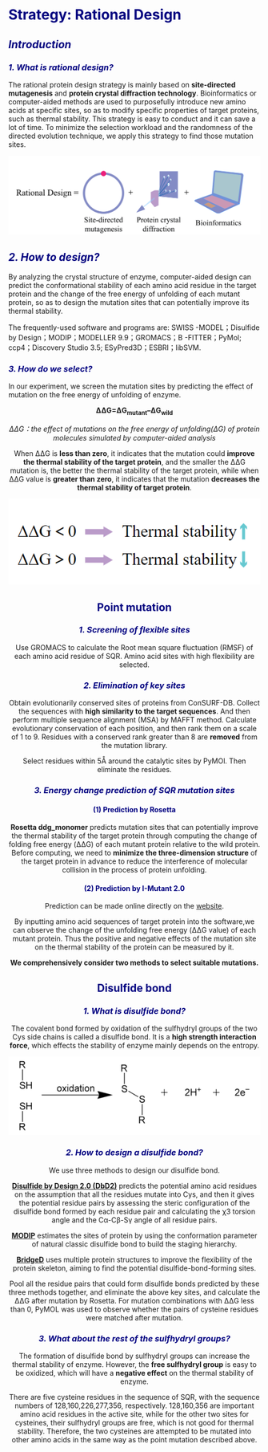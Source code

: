 <h1><font color=navy>Strategy: Rational Design</font></h1>

<h2><font color=navy><i>Introduction</i></font></h2>

<h3><font color=navy><i>1. What is rational design?</i></font></h3>

The rational protein design strategy is mainly based on **site-directed mutagenesis** and **protein crystal diffraction technology**. Bioinformatics or computer-aided methods are used to purposefully introduce new amino acids at specific sites, so as to modify specific properties of target proteins, such as thermal stability. This strategy is easy to conduct and it can save a lot of time. To minimize the selection workload and the randomness of the directed evolution technique, we apply this strategy to find those mutation sites.  

<center>
    <img src="../../img/rational_design.png">
</center>

<h2><font color=navy><i>2. How to design?</i></font></h2>

By analyzing the crystal structure of enzyme, computer-aided design can predict the conformational stability of each amino acid residue in the target protein and the change of the free energy of unfolding of each mutant protein, so as to design the mutation sites that can potentially improve its thermal stability.

The frequently-used software and programs are: SWISS -MODEL；Disulfide by Design；MODIP；MODELLER 9.9；GROMACS；B -FITTER；PyMol; ccp4；Discovery Studio 3.5; ESyPred3D；ESBRI；libSVM.


<h3><font color=navy><i>3. How do we select?</i></font></h3>

In our experiment, we screen the mutation sites by predicting the effect of mutation on the free energy of unfolding of enzyme.  

<center><b>ΔΔG=ΔG<sub>mutant</sub>–ΔG<sub>wild</sub></b><center>

*ΔΔG：the effect of mutations on the free energy of unfolding(ΔG) of protein molecules simulated by computer-aided analysis*

When ΔΔG is **less than zero**, it indicates that the mutation could **improve the thermal stability of the target protein**, and the smaller the ΔΔG mutation is, the better the thermal stability of the target protein, while when ΔΔG value is **greater than zero**, it indicates that the mutation **decreases the thermal stability of target protein**.

<center>
    <img src="../../img/delta_G(1).png">
</center>




<h2><font color=navy>Point mutation </font></h2>

<h3><font color=navy><i>1. Screening of flexible sites</i></font></h3>

Use GROMACS to calculate the Root mean square fluctuation (RMSF) of each amino acid residue of SQR. Amino acid sites with high flexibility are selected.



<h3><font color=navy><i>2. Elimination of key sites</i></font></h3>

Obtain evolutionarily conserved sites of proteins from ConSURF-DB. Collect the sequences with **high similarity to the target sequences**. And then perform multiple sequence alignment (MSA) by MAFFT method. Calculate evolutionary conservation of each position, and then rank them on a scale of 1 to 9. Residues with a conserved rank greater than 8 are **removed** from the mutation library.

Select residues within 5Å around the catalytic sites by PyMOl. Then eliminate the residues.



<h3><font color=navy><i>3. Energy change prediction of SQR mutation sites</i></font></h3>

<h4><font color=navy>(1) Prediction by Rosetta </font></h4>

**Rosetta ddg_monomer** predicts mutation sites that can potentially improve the thermal stability of the target protein through computing the change of folding free energy (ΔΔG) of each mutant protein relative to the wild protein. Before computing, we need to **minimize the three-dimension structure** of the target protein in advance to reduce the interference of molecular collision in the process of protein unfolding. 

<h4><font color=navy>(2) Prediction by I-Mutant 2.0 </font></h4>

Prediction can be made online directly on the [website](http://folding.biofold.org/i-mutant/i-mutant2.0.html).

By inputting amino acid sequences of target protein into the software,we can observe the change of the unfolding free energy (ΔΔG value) of each mutant protein. Thus the positive and negative effects of the mutation site on the thermal stability of the protein can be measured by it.

**We comprehensively consider two methods to select suitable mutations.**


<h2><font color=navy>Disulfide bond</font></h2>

<h3><font color=navy><i>1. What is disulfide bond?</i></font></h3>

The covalent bond formed by oxidation of the sulfhydryl groups of the two Cys side chains is called a disulfide bond. It is a **high strength interaction force**, which effects the stability of enzyme mainly depends on the entropy.

<center>
    <img src="../../img/disulfide_bond.png">
</center>



<h3><font color=navy><i>2. How to design a disulfide bond?</i></font></h3>

We use three methods to design our disulfide bond. 

[**Disulfide by Design 2.0 (DbD2)**](http://cptweb.cpt.wayne.edu/DbD2/index.php) predicts the potential amino acid residues on the assumption that all the residues mutate into Cys, and then it gives the potential residue pairs by assessing the steric configuration of the disulfide bond formed by each residue pair and calculating the χ3 torsion angle and the Cα-Cβ-Sγ angle of all residue pairs.

[**MODIP**](http://caps.ncbs.res.in/iws/modip.html) estimates the sites of protein by using the conformation parameter of natural classic disulfide bond to build the staging hierarchy.

[**BridgeD**](http://biodev.cea.fr/bridged/) uses multiple protein structures to improve the flexibility of the protein skeleton, aiming to find the potential disulfide-bond-forming sites.

Pool all the residue pairs that could form disulfide bonds predicted by these three methods together, and eliminate the above key sites, and calculate the ΔΔG after mutation by Rosetta. For mutation combinations with ΔΔG less than 0, PyMOL was used to observe whether the pairs of cysteine residues were matched after mutation.



<h3><font color=navy><i>3. What about the rest of the sulfhydryl groups?</i></font></h3>

The formation of disulfide bond by sulfhydryl groups can increase the thermal stability of enzyme. However, the **free sulfhydryl group** is easy to be oxidized, which will have a **negative effect** on the thermal stability of enzyme.

There are five cysteine residues in the sequence of SQR, with the sequence numbers of 128,160,226,277,356, respectively. 128,160,356 are important amino acid residues in the active site, while for the other two sites for cysteines, their sulfhydryl groups are free, which is not good for thermal stability. Therefore, the two cysteines are attempted to be mutated into other amino acids in the same way as the point mutation described above.